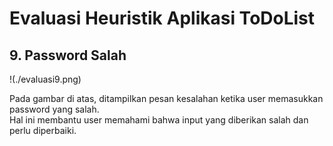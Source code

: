 # Evaluasi Heuristik Aplikasi ToDoList

## 9. Password Salah

!(./evaluasi9.png)

Pada gambar di atas, ditampilkan pesan kesalahan ketika user memasukkan password yang salah.  
Hal ini membantu user memahami bahwa input yang diberikan salah dan perlu diperbaiki.

